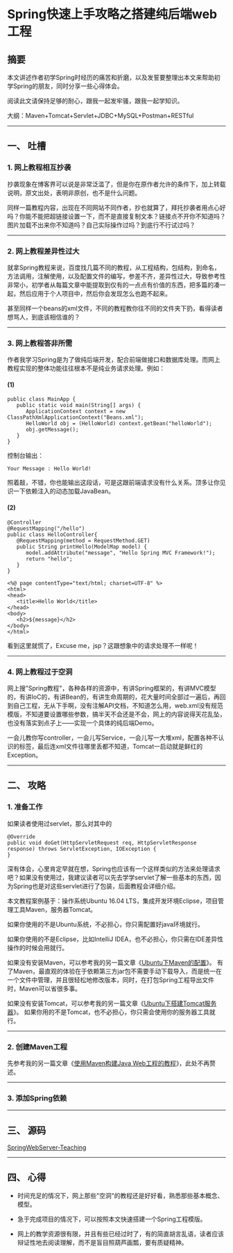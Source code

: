 # Spring快速上手攻略之搭建纯后端web工程

## 摘要

本文讲述作者初学Spring时经历的痛苦和折磨，以及发誓要整理出本文来帮助初学Spring的朋友，同时分享一些心得体会。

阅读此文请保持足够的耐心，跟我一起发牢骚，跟我一起学知识。

大纲：Maven+Tomcat+Servlet+JDBC+MySQL+Postman+RESTful

---
## 一、 吐槽

### 1. 网上教程相互抄袭

抄袭现象在博客界可以说是非常泛滥了，但是你在原作者允许的条件下，加上转载说明，原文出处，表明非原创，也不是什么问题。

同样一篇教程内容，出现在不同网站不同作者，抄也就算了，拜托抄袭者用点心好吗？你能不能把超链接设置一下，而不是直接复制文本？链接点不开你不知道吗？图片加载不出来你不知道吗？自己实际操作过吗？到底行不行试过吗？

---
### 2. 网上教程差异性过大

就拿Spring教程来说，百度找几篇不同的教程，从工程结构，包结构，到命名，方法调用，注解使用，以及配置文件的编写，参差不齐，差异性过大，导致参考性非常小，初学者从每篇文章中能提取到仅有的一点点有价值的东西，把多篇的凑一起，然后应用于个人项目中，然后你会发现怎么也跑不起来。

甚至同样一个beans的xml文件，不同的教程教你往不同的文件夹下扔，看得读者想骂人，到底该相信谁的？

---
### 3. 网上教程答非所需

作者我学习Spring是为了做纯后端开发，配合前端做接口和数据库处理。而网上教程实现的整体功能往往根本不是纯业务请求处理。例如：

#### (1)
```
public class MainApp {
   public static void main(String[] args) {
      ApplicationContext context = new ClassPathXmlApplicationContext("Beans.xml");
      HelloWorld obj = (HelloWorld) context.getBean("helloWorld");
      obj.getMessage();
   }
}
```

控制台输出：
```
Your Message : Hello World!
```

照着敲，不错，你也能输出这段话，可是这跟前端请求没有什么关系。顶多让你见识一下依赖注入的动态加载JavaBean。

#### (2)
```
@Controller
@RequestMapping("/hello")
public class HelloController{
   @RequestMapping(method = RequestMethod.GET)
   public String printHello(ModelMap model) {
      model.addAttribute("message", "Hello Spring MVC Framework!");
      return "hello";
   }
}
```

```
<%@ page contentType="text/html; charset=UTF-8" %>
<html>
<head>
   <title>Hello World</title>
</head>
<body>
   <h2>${message}</h2>
</body>
</html>
```
看到这里就慌了，Excuse me，jsp？这跟想象中的请求处理不一样呢！

---
### 4. 网上教程过于空洞

网上搜"Spring教程"，各种各样的资源中，有讲Spring框架的，有讲MVC模型的，有讲IoC的，有讲Bean的，有讲生命周期的，花大量时间全部过一遍后，再回到自己工程，无从下手啊，没有注解API文档，不知道怎么用，web.xml没有规范模版，不知道要设置哪些参数，搞半天不会还是不会，网上的内容说得天花乱坠，也没有落实到点子上——实现一个具体的纯后端Demo。

一会儿教你写controller，一会儿写Service，一会儿写一大堆xml，配置各种不认识的标签，最后连xml文件往哪里丢都不知道，Tomcat一启动就是鲜红的Exception。

---
## 二、 攻略

### 1. 准备工作

如果读者使用过servlet，那么对其中的
```
@Override
public void doGet(HttpServletRequest req, HttpServletResponse response) throws ServletException, IOException {
}
```
深有体会，心里肯定早就在想，Spring也应该有一个这样类似的方法来处理请求吧？如果没有使用过，我建议读者可以先去学学servlet了解一些基本的东西，因为Spring也是对这些servlet进行了包装，后面教程会详细介绍。

本文教程案例基于：操作系统Ubuntu 16.04 LTS，集成开发环境Eclipse，项目管理工具Maven，服务器Tomcat。

如果你使用的不是Ubuntu系统，不必担心，你只需配置好java环境就行。

如果你使用的不是Eclipse，比如IntelliJ IDEA，也不必担心，你只需在IDE差异性操作的时候会用就行。

如果没有安装Maven，可以参考我的另一篇文章《[Ubuntu下Maven的配置](https://blog.csdn.net/zy13608089849/article/details/79725469)》。
有了Maven，最直观的体验在于依赖第三方jar包不需要手动下载导入，而是统一在一个文件中管理，并且很轻松地修改版本，同时，在打包Spring工程导出文件时，Maven可以省很多事。

如果没有安装Tomcat，可以参考我的另一篇文章《[Ubuntu下搭建Tomcat服务器](https://blog.csdn.net/zy13608089849/article/details/79730550)》。
如果你用的不是Tomcat，也不必担心，你只需会使用你的服务器工具就行。

---
### 2. 创建Maven工程

先参考我的另一篇文章《[使用Maven构建Java Web工程的教程]()》，此处不再赘述。

---
### 3. 添加Spring依赖


---
## 三、 源码

[SpringWebServer-Teaching](https://github.com/frogfans/SpringWebServer-Teaching)

---
## 四、 心得

- 时间充足的情况下，网上那些"空洞"的教程还是好好看，熟悉那些基本概念、模型。

- 急于完成项目的情况下，可以按照本文快速搭建一个Spring工程模版。

- 网上的教学资源很有限，并且有些已经过时了，有的简直胡言乱语，读者应该辩证性地去阅读理解，而不是盲目照葫芦画瓢，要有质疑精神。
